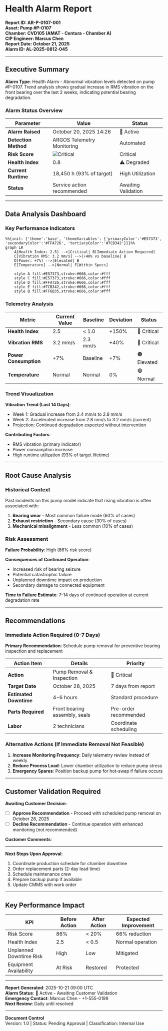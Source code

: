 # Health Alarm Report
**Report ID: AR-P-0107-001**  
**Asset: Pump #P-0107**  
**Chamber: CVD105 (AMAT - Centura - Chamber A)**  
**CIP Engineer: Marcus Chen**  
**Report Date: October 21, 2025**  
**Alarm ID: AL-2025-0812-045**

---

## Executive Summary

**Alarm Type**: Health Alarm - Abnormal vibration levels detected on pump #P-0107. Trend analysis shows gradual increase in RMS vibration on the front bearing over the last 2 weeks, indicating potential bearing degradation.

### Alarm Status Overview

| Parameter | Value | Status |
|-----------|-------|--------|
| **Alarm Raised** | October 20, 2025 14:26 | 🔴 Active |
| **Detection Method** | ARGOS Telemetry Monitoring | Automated |
| **Risk Score** | ![Critical](https://img.shields.io/badge/86%25-E57373?style=flat-square) | Critical |
| **Health Index** | 0.8 | ⚠️ Degraded |
| **Current Runtime** | 18,450 h (93% of target) | High Utilization |
| **Status** | Service action recommended | Awaiting Validation |

---

## Data Analysis Dashboard

### Key Performance Indicators

```mermaid
%%{init: {'theme':'base', 'themeVariables': {'primaryColor':'#E57373', 'secondaryColor':'#FFA726', 'tertiaryColor':'#7CB342'}}}%%
graph LR
    A[Health Index: 2.5] -->|Critical| B[Immediate Action Required]
    C[Vibration RMS: 3.2 mm/s] -->|↑40% vs baseline| B
    D[Power: +7%] -->|Elevated| B
    E[Temperature] -->|Normal| F[Within Specs]
    
    style A fill:#E57373,stroke:#666,color:#fff
    style C fill:#E57373,stroke:#666,color:#fff
    style D fill:#FFA726,stroke:#666,color:#fff
    style E fill:#7CB342,stroke:#666,color:#fff
    style B fill:#FF6B35,stroke:#666,color:#fff
```

### Telemetry Analysis

| Metric | Current Value | Baseline | Deviation | Status |
|--------|---------------|----------|-----------|--------|
| **Health Index** | 2.5 | < 1.0 | +150% | 🔴 Critical |
| **Vibration RMS** | 3.2 mm/s | 2.3 mm/s | +40% | 🔴 Critical |
| **Power Consumption** | +7% | Baseline | +7% | 🟠 Elevated |
| **Temperature** | Normal | Normal | 0% | 🟢 Normal |

### Trend Visualization

**Vibration Trend (Last 14 Days)**:
- Week 1: Gradual increase from 2.4 mm/s to 2.8 mm/s
- Week 2: Accelerated increase from 2.8 mm/s to 3.2 mm/s (current)
- Projection: Continued degradation expected without intervention

**Contributing Factors**:
- RMS vibration (primary indicator)
- Power consumption increase
- High runtime utilization (93% of target lifetime)

---

## Root Cause Analysis

### Historical Context

Past incidents on this pump model indicate that rising vibration is often associated with:
1. **Bearing wear** - Most common failure mode (60% of cases)
2. **Exhaust restriction** - Secondary cause (30% of cases)
3. **Mechanical misalignment** - Less common (10% of cases)

### Risk Assessment

**Failure Probability**: High (86% risk score)

**Consequences of Continued Operation**:
- Increased risk of bearing seizure
- Potential catastrophic failure
- Unplanned downtime impact on production
- Secondary damage to connected equipment

**Time to Failure Estimate**: 7-14 days of continued operation at current degradation rate

---

## Recommendations

### Immediate Action Required (0-7 Days)

**Primary Recommendation**: Schedule pump removal for preventive bearing inspection and replacement

| Action Item | Details | Priority |
|-------------|---------|----------|
| **Action** | Pump Removal & Inspection | 🔴 Critical |
| **Target Date** | October 28, 2025 | 7 days from report |
| **Estimated Downtime** | 4-6 hours | Standard procedure |
| **Parts Required** | Front bearing assembly, seals | Pre-order recommended |
| **Labor** | 2 technicians | Coordinate scheduling |

### Alternative Actions (If Immediate Removal Not Feasible)

1. **Increase Monitoring Frequency**: Daily telemetry review instead of weekly
2. **Reduce Process Load**: Lower chamber utilization to reduce pump stress
3. **Emergency Spares**: Position backup pump for hot-swap if failure occurs

---

## Customer Validation Required

**Awaiting Customer Decision**:

- [ ] **Approve Recommendation** - Proceed with scheduled pump removal on October 28, 2025
- [ ] **Decline Recommendation** - Continue operation with enhanced monitoring (not recommended)

**Customer Comments**:

---

**Next Steps Upon Approval**:
1. Coordinate production schedule for chamber downtime
2. Order replacement parts (2-day lead time)
3. Schedule maintenance crew
4. Prepare backup pump if available
5. Update CMMS with work order

---

## Key Performance Impact

| KPI | Before Action | After Action | Expected Improvement |
|-----|---------------|--------------|---------------------|
| Risk Score | 86% | < 20% | 66% reduction |
| Health Index | 2.5 | < 0.5 | Normal operation |
| Unplanned Downtime Risk | High | Low | Mitigated |
| Equipment Availability | At Risk | Restored | Protected |

---

**Report Generated**: 2025-10-21 09:00 UTC  
**Alarm Status**: 🔴 Active - Awaiting Customer Validation  
**Emergency Contact**: Marcus Chen - +1-555-0199  
**Next Review**: Daily until resolved  

---

**Document Control**  
Version: 1.0 | Status: Pending Approval | Classification: Internal Use
